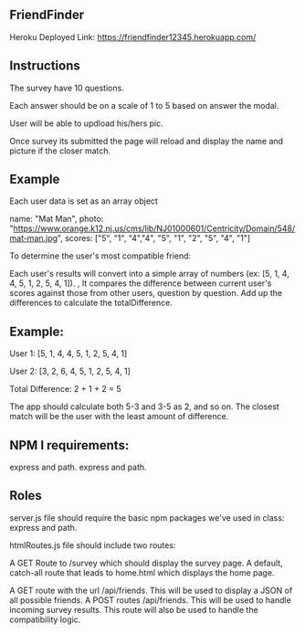 ## FriendFinder

Heroku Deployed Link: https://friendfinder12345.herokuapp.com/  

## Instructions

The survey have 10 questions.

Each answer should be on a scale of 1 to 5 based on answer the modal.

User will be able to updload his/hers pic.

Once survey its submitted the page will reload and display the name and picture if the closer match.


## Example

Each user data is set as an array object

name: "Mat Man",
       photo: "https://www.orange.k12.nj.us/cms/lib/NJ01000601/Centricity/Domain/548/mat-man.jpg",
       scores: ["5", "1", "4","4", "5", "1", "2", "5", "4", "1"]


To determine the user's most compatible friend:

Each user's results will convert into a simple array of numbers (ex: [5, 1, 4, 4, 5, 1, 2, 5, 4, 1]). , It compares the difference between current user's scores against those from other users, question by question. Add up the differences to calculate the totalDifference.

## Example:

User 1: [5, 1, 4, 4, 5, 1, 2, 5, 4, 1]

User 2: [3, 2, 6, 4, 5, 1, 2, 5, 4, 1]

Total Difference: 2 + 1 + 2 = 5

The app should calculate both 5-3 and 3-5 as 2, and so on. The closest match will be the user with the least amount of difference.

## NPM I requirements:
express and path.
express and path.

## Roles

server.js file should require the basic npm packages we've used in class: express and path.

htmlRoutes.js file should include two routes:

A GET Route to /survey which should display the survey page. A default, catch-all route that leads to home.html which displays the home page.

A GET route with the url /api/friends. This will be used to display a JSON of all possible friends. A POST routes /api/friends. This will be used to handle incoming survey results. This route will also be used to handle the compatibility logic.

